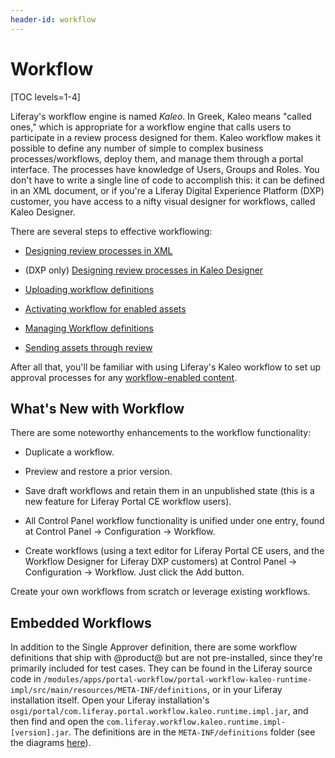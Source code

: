 ```yaml
---
header-id: workflow
---
```


# Workflow

[TOC levels=1-4]

Liferay's workflow engine is named *Kaleo*. In Greek, Kaleo means "called ones,"
which is appropriate for a workflow engine that calls users to participate in
a review process designed for them. Kaleo workflow makes it possible to define
any number of simple to complex business processes/workflows, deploy them, and
manage them through a portal interface. The processes have knowledge of Users,
Groups and Roles. You don't have to write a single line of code to accomplish
this: it can be defined in an XML document, or if you're a Liferay Digital
Experience Platform (DXP) customer, you have access to a nifty visual designer
for workflows, called Kaleo Designer. 

There are several steps to effective workflowing: 

- [Designing review processes in XML](/docs/7-1/tutorials/-/knowledge_base/t/crafting-xml-workflow-definitions)

- (DXP only) [Designing review processes in Kaleo Designer](https://help.liferay.com/hc/en-us/articles/360017894912-Kaleo-Designer)

- [Uploading workflow definitions](/docs/7-1/user/-/knowledge_base/u/managing-workflows#uploading-workflow-definitions)

- [Activating workflow for enabled assets](/docs/7-1/user/-/knowledge_base/u/activating-workflow)

- [Managing Workflow definitions](/docs/7-1/user/-/knowledge_base/u/managing-workflows)

- [Sending assets through review](/docs/7-1/user/-/knowledge_base/u/reviewing-assets)

After all that, you'll be familiar with using Liferay's Kaleo workflow to set up
approval processes for any 
[workflow-enabled content](/docs/7-1/user/-/knowledge_base/u/activating-workflow).

## What's New with Workflow

There are some noteworthy enhancements to the workflow functionality:

- Duplicate a workflow.

- Preview and restore a prior version.

- Save draft workflows and retain them in an unpublished state (this is a new
  feature for Liferay Portal CE workflow users).

- All Control Panel workflow functionality is unified under one entry, found at
  Control Panel &rarr; Configuration &rarr; Workflow.

- Create workflows (using a text editor for Liferay Portal CE users, and the Workflow
  Designer for Liferay DXP customers) at Control Panel &rarr; Configuration
  &rarr; Workflow. Just click the Add button.

Create your own workflows from scratch or leverage existing workflows.

## Embedded Workflows

In addition to the Single Approver definition, there are some workflow
definitions that ship with @product@ but are not pre-installed, since they're
primarily included for test cases. They can be found in the Liferay source code
in
`/modules/apps/portal-workflow/portal-workflow-kaleo-runtime-impl/src/main/resources/META-INF/definitions`,
or in your Liferay installation itself. Open your Liferay installation's
`osgi/portal/com.liferay.portal.workflow.kaleo.runtime.impl.jar`, and then find and open
the `com.liferay.workflow.kaleo.runtime.impl-[version].jar`. The definitions are
in the `META-INF/definitions` folder (see the diagrams
[here](/docs/6-2/tutorials/-/knowledge_base/t/designing-a-kaleo-workflow-definition)).

<!-- Do you need a real life example to convince you that workflow is
important? Grab a cup of coffee and settle in. Story about ancient Greek
philosophers (web sites) competing rhetorically for followers and financial
supporters (users, customers, advertisers). One of them runs his arguments by
another philosopher for review, and finds his way to fame (single approver
workflow). The other does not, and is forgotten to history. Names: Phlegmaticus
and Sanguineus -->
